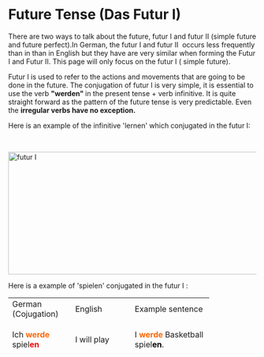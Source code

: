 <h1> Future Tense (Das Futur I) </h1>
<p>There are two ways to talk about the future, futur I and futur II (simple future and future perfect).In German, the futur I and futur II&nbsp; occurs less frequently than in than in English but they have are very similar when forming the Futur I and Futur II. This page will only focus on the futur I ( simple future).</p>
<p>Futur I is used to refer to the actions and movements that are going to be done in the future. The conjugation of futur I is very simple, it is essential to use the verb <strong>"werden"&nbsp;</strong>in the present tense + verb infinitive.&nbsp;<img src="https://www.bing.com/images/search?view=detailV2&amp;ccid=xfI%2bau3I&amp;id=A56F8B045CA911648BF8A7C9947B398019961F68&amp;thid=OIP.xfI-au3I-1doH0DN4lREIAHaDp&amp;mediaurl=https%3a%2f%2fwww.learn-german-smarter.com%2fwp-content%2fuploads%2f2015%2f06%2fGerman-futur-tense-1.gif&amp;exph=327&amp;expw=664&amp;q=future+tense+in+german&amp;simid=608037901042780944&amp;selectedIndex=1&amp;ajaxhist=0" alt="" />It is quite straight forward as the pattern of the future tense is very predictable. Even the <strong>irregular verbs have no exception.&nbsp;</strong></p>
<p>Here is an example of the infinitive 'lernen' which conjugated in the futur I:</p>
<p>&nbsp;</p>
<p><img src="https://www.learn-german-smarter.com/wp-content/uploads/2015/06/German-futur-tense-1.gif" alt="futur I " width="506" height="249" /></p>
<p>Here is a example of 'spielen' conjugated in the futur I :</p>
<table style="height: 116px; width: 530px;">
<tbody>
<tr style="height: 17px;">
<td style="width: 112px; height: 17px;">German (Cojugation)</td>
<td style="width: 104.8px; height: 17px;">English</td>
<td style="width: 143.2px; height: 17px;">Example sentence&nbsp;</td>
</tr>
<tr style="height: 45px;">
<td style="width: 112px; height: 45px;">
<p>Ich <strong><span style="color: #ff6600;">werde</span></strong> spiel<strong><span style="color: #ff0000;">en</span></strong></p>
</td>
<td style="width: 104.8px; height: 45px;">
<p>I will play</p>
</td>
<td style="width: 143.2px; height: 45px;">I <strong><span style="color: #ff6600;">werde</span></strong> Basketball spiel<strong><span style="color: #000000;">en</span></strong>.</td>
</tr>
<tr style="height: 45px;">
<td style="width: 112px; height: 45px;">
<p>Du <span style="color: #ff6600;"><strong>wirst</strong></span> spiel<strong><span style="color: #ff0000;">en</span></strong></p>
</td>
<td style="width: 104.8px; height: 45px;">
<p>You will play</p>
</td>
<td style="width: 143.2px; height: 45px;">&nbsp;<span style="color: #ff6600;"><strong>Wirst</strong></span> du Basketball spiel<strong><span style="color: #000000;">en</span></strong>?</td>
</tr>
<tr style="height: 45px;">
<td style="width: 112px; height: 45px;">
<p>Er/sie/es <strong><span style="color: #ff6600;">wird</span></strong> spiel<span style="color: #ff0000;"><strong>en</strong></span></p>
</td>
<td style="width: 104.8px; height: 45px;">
<p>He/she/it will play</p>
</td>
<td style="width: 143.2px; height: 45px;">Er/sie/es <span style="color: #ff6600;"><strong>wird</strong></span> mit mir spiel<strong><span style="color: #000000;">en</span></strong></td>
</tr>
<tr style="height: 45px;">
<td style="width: 112px; height: 45px;">
<p>Wir <span style="color: #ff6600;"><strong>werden</strong></span> spiel<span style="color: #ff0000;"><strong>en</strong></span></p>
</td>
<td style="width: 104.8px; height: 45px;">
<p>we will play</p>
</td>
<td style="width: 143.2px; height: 45px;">Wir<strong><span style="color: #ff6600;"> werden</span></strong> Basketball spiel<strong><span style="color: #000000;">en</span></strong></td>
</tr>
<tr style="height: 45px;">
<td style="width: 112px; height: 45px;">
<p>Ihr <strong><span style="color: #ff6600;">werdet</span></strong> spiel<span style="color: #ff0000;"><strong>en</strong></span>&nbsp;</p>
</td>
<td style="width: 104.8px; height: 45px;">
<p>You will play</p>
</td>
<td style="width: 143.2px; height: 45px;"><span style="color: #ff6600;"><strong>Werdet</strong></span> ihr Basketball spiel<strong>en</strong>?</td>
</tr>
<tr style="height: 49.4px;">
<td style="width: 112px; height: 49.4px;">
<p>Sie/sie <strong><span style="color: #ff6600;">werden</span></strong> spiel<span style="color: #ff0000;">en</span></p>
</td>
<td style="width: 104.8px; height: 49.4px;">
<p>You play&nbsp;</p>
</td>
<td style="width: 143.2px; height: 49.4px;"><strong><span style="color: #ff6600;">Werden</span></strong> sie heute spiel<strong>en</strong>?</td>
</tr>
</tbody>
</table>
